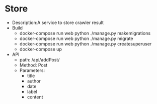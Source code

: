 Store
====
 * Description:A service to store crawler result
 * Build
   * docker-compose run web python ./manage.py makemigrations
   * docker-compose run web python ./manage.py migrate
   * docker-compose run web python ./manage.py createsuperuser
   * docker-compose up
 * API
   * path: /api/addPost/
   * Method: Post
   * Parameters:
     * title
     * author
     * date
     * label
     * content
